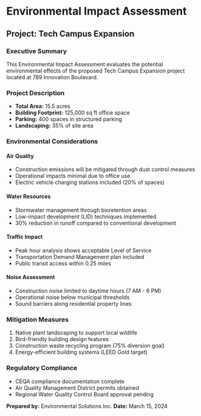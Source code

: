 # Environmental Impact Assessment

## Project: Tech Campus Expansion

### Executive Summary
This Environmental Impact Assessment evaluates the potential environmental effects of the proposed Tech Campus Expansion project located at 789 Innovation Boulevard.

### Project Description
- **Total Area:** 15.5 acres
- **Building Footprint:** 125,000 sq ft office space
- **Parking:** 400 spaces in structured parking
- **Landscaping:** 35% of site area

### Environmental Considerations

#### Air Quality
- Construction emissions will be mitigated through dust control measures
- Operational impacts minimal due to office use
- Electric vehicle charging stations included (20% of spaces)

#### Water Resources
- Stormwater management through bioretention areas
- Low-impact development (LID) techniques implemented
- 30% reduction in runoff compared to conventional development

#### Traffic Impact
- Peak hour analysis shows acceptable Level of Service
- Transportation Demand Management plan included
- Public transit access within 0.25 miles

#### Noise Assessment
- Construction noise limited to daytime hours (7 AM - 6 PM)
- Operational noise below municipal thresholds
- Sound barriers along residential property lines

### Mitigation Measures
1. Native plant landscaping to support local wildlife
2. Bird-friendly building design features
3. Construction waste recycling program (75% diversion goal)
4. Energy-efficient building systems (LEED Gold target)

### Regulatory Compliance
- CEQA compliance documentation complete
- Air Quality Management District permits obtained
- Regional Water Quality Control Board approval pending

**Prepared by:** Environmental Solutions Inc.
**Date:** March 15, 2024